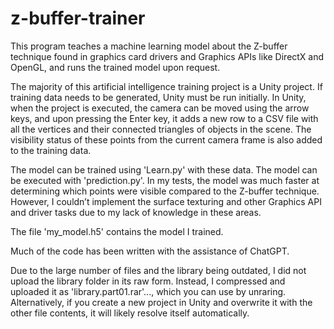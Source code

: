 # z-buffer-trainer
This program teaches a machine learning model about the Z-buffer technique found in graphics card drivers and Graphics APIs like DirectX and OpenGL, and runs the trained model upon request.

The majority of this artificial intelligence training project is a Unity project. If training data needs to be generated, Unity must be run initially. In Unity, when the project is executed, the camera can be moved using the arrow keys, and upon pressing the Enter key, it adds a new row to a CSV file with all the vertices and their connected triangles of objects in the scene. The visibility status of these points from the current camera frame is also added to the training data.

The model can be trained using 'Learn.py' with these data. The model can be executed with 'prediction.py'. In my tests, the model was much faster at determining which points were visible compared to the Z-buffer technique. However, I couldn’t implement the surface texturing and other Graphics API and driver tasks due to my lack of knowledge in these areas.

The file 'my_model.h5' contains the model I trained.

Much of the code has been written with the assistance of ChatGPT.


Due to the large number of files and the library being outdated, I did not upload the library folder in its raw form. Instead, I compressed and uploaded it as 'library.part01.rar'..., which you can use by unraring. Alternatively, if you create a new project in Unity and overwrite it with the other file contents, it will likely resolve itself automatically.
